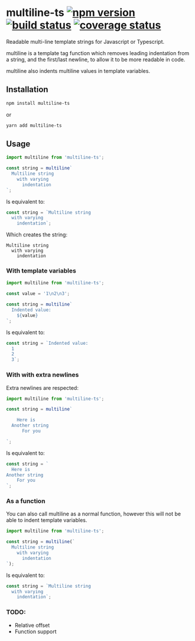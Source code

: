 # multiline-ts [![npm version][npm-badge]][npm-url] [![build status][circle-badge]][circle-url] [![coverage status][coverage-badge]][coverage-url]

Readable multi-line template strings for Javascript or Typescript.

multiline is a template tag function which removes leading indentation from a string, and the first/last newline, to allow it to be more readable in code.

multiline also indents multiline values in template variables.

## Installation

```bash
npm install multiline-ts
```
or
```bash
yarn add multiline-ts
```

## Usage

```js
import multiline from 'multiline-ts';

const string = multiline`
  Multiline string
    with varying
      indentation
`;
```

Is equivalent to:

```js
const string = `Multiline string
  with varying
    indentation`;
```

Which creates the string:

```
Multiline string
  with varying
    indentation
```

### With template variables

```js
import multiline from 'multiline-ts';

const value = '1\n2\n3';

const string = multiline`
  Indented value:
    ${value}
`;
```

Is equivalent to:

```js
const string = `Indented value:
  1
  2
  3`;
```

### With with extra newlines

Extra newlines are respected:

```js
import multiline from 'multiline-ts';

const string = multiline`

    Here is
  Another string
      For you

`;
```

Is equivalent to:

```js
const string = `
  Here is
Another string
    For you
`;
```

### As a function

You can also call multiline as a normal function, however this will not be able to indent template variables.

```js
import multiline from 'multiline-ts';

const string = multiline(`
  Multiline string
    with varying
      indentation
`);
```

Is equivalent to:

```js
const string = `Multiline string
  with varying
    indentation`;
```

### TODO:

- Relative offset
- Function support


[npm-badge]: https://badge.fury.io/js/multiline-ts.svg
[npm-url]: https://www.npmjs.com/package/multiline-ts

[circle-badge]: https://circleci.com/gh/peterjwest/multiline-ts.svg?style=shield
[circle-url]: https://circleci.com/gh/peterjwest/multiline-ts

[coverage-badge]: https://coveralls.io/repos/peterjwest/multiline-ts/badge.svg?branch=master&service=github
[coverage-url]: https://coveralls.io/github/peterjwest/multiline-ts?branch=master
